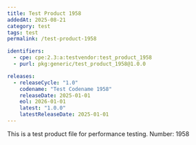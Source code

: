 ```yaml
---
title: Test Product 1958
addedAt: 2025-08-21
category: test
tags: test
permalink: /test-product-1958

identifiers:
  - cpe: cpe:2.3:a:testvendor:test_product_1958
  - purl: pkg:generic/test_product_1958@1.0.0

releases:
  - releaseCycle: "1.0"
    codename: "Test Codename 1958"
    releaseDate: 2025-01-01
    eol: 2026-01-01
    latest: "1.0.0"
    latestReleaseDate: 2025-01-01
---
```


This is a test product file for performance testing. Number: 1958
